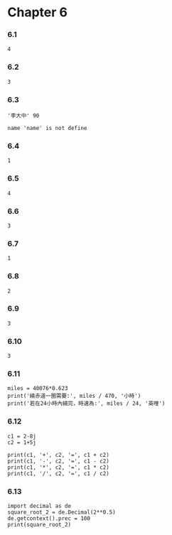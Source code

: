 # Chapter 6


### 6.1
`4`
### 6.2
`3`
### 6.3
```
'李大中' 90

name 'name' is not define
```
### 6.4
`1`
### 6.5
`4`
### 6.6
`3`
### 6.7
`1`
### 6.8
`2`
### 6.9
`3`
### 6.10
`3`
### 6.11
```python=
miles = 40076*0.623
print('繞赤道一圈需要:', miles / 470, '小時')
print('若在24小時內繞完，時速為:', miles / 24, '英哩')
```
### 6.12
```python=
c1 = 2-8j
c2 = 1+5j

print(c1, '+', c2, '=', c1 + c2)
print(c1, '-', c2, '=', c1 - c2)
print(c1, '*', c2, '=', c1 * c2)
print(c1, '/', c2, '=', c1 / c2)
```
### 6.13
```python=
import decimal as de
square_root_2 = de.Decimal(2**0.5)
de.getcontext().prec = 100
print(square_root_2)
```